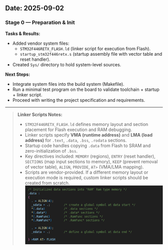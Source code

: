 ## Date: 2025-09-02

### Stage 0 — Preparation & Init

**Tasks & Results:**

* Added vendor system files:
  * `STM32F446RETX_FLASH.ld` (linker script for execution from Flash).
  * `startup_stm32f446retx.s` (startup assembly file with vector table and reset handler).
* Created `Sys/` directory to hold system-level sources.

**Next Steps:**

* Integrate system files into the build system (Makefile).
* Run a minimal test program on the board to validate toolchain + startup + linker script.
* Proceed with writing the project specification and requirements.

---

> **Linker Scripts Notes:**
> 
> * `STM32F446RETX_FLASH.ld` defines memory layout and section placement for Flash execution and RAM debugging.
> * Linker scripts specify **VMA (runtime address)** and **LMA (load address)** for `.text`, `.data`, `.bss`, `.rodata` sections.
> * Startup code handles copying `.data` from Flash to SRAM and zero-initialization of `.bss`.
> * Key directives included: `MEMORY` (regions), `ENTRY` (reset handler), `SECTIONS` (map input sections to memory), `KEEP` (prevent removal of vector table), `ALIGN`, `PROVIDE`, `AT>` (VMA/LMA mapping).
> * Scripts are vendor-provided. If a different memory layout or execution mode is required, custom linker scripts should be created from scratch.
>   ![Freehand Drawing.svg](assets/devlog_2025-09-02.png)
